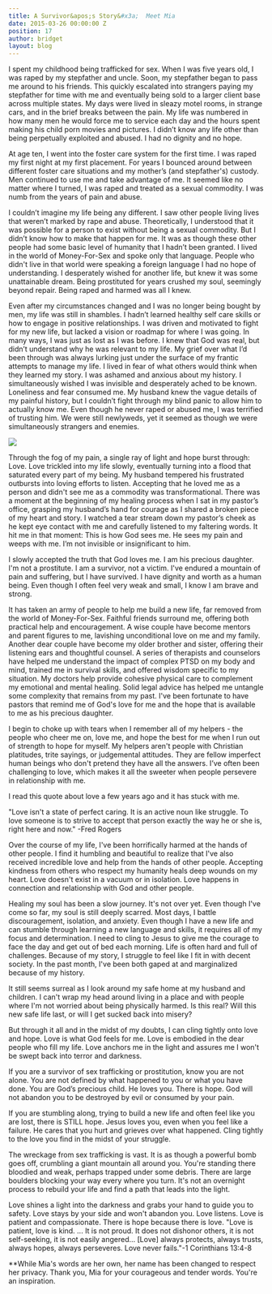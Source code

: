 ```yaml
---
title: A Survivor&apos;s Story&#x3a;  Meet Mia
date: 2015-03-26 00:00:00 Z
position: 17
author: bridget
layout: blog
---
```


I spent my childhood being trafficked for sex. When I was five years old, I was raped by my stepfather and uncle. Soon, my stepfather began to pass me around to his friends. This quickly escalated into strangers paying my stepfather for time with me and eventually being sold to a larger client base across multiple states. My days were lived in sleazy motel rooms, in strange cars, and in the brief breaks between the pain. My life was numbered in how many men he would force me to service each day and the hours spent making his child porn movies and pictures. I didn’t know any life other than being perpetually exploited and abused. I had no dignity and no hope.

At age ten, I went into the foster care system for the first time. I was raped my first night at my first placement. For years I bounced around between different foster care situations and my mother’s (and stepfather's) custody. Men continued to use me and take advantage of me. It seemed like no matter where I turned, I was raped and treated as a sexual commodity. I was numb from the years of pain and abuse.

I couldn’t imagine my life being any different. I saw other people living lives that weren’t marked by rape and abuse. Theoretically, I understood that it was possible for a person to exist without being a sexual commodity. But I didn’t know how to make that happen for me. It was as though these other people had some basic level of humanity that I hadn’t been granted. I lived in the world of Money-For-Sex and spoke only that language. People who didn't live in that world were speaking a foreign language I had no hope of understanding. I desperately wished for another life, but knew it was some unattainable dream. Being prostituted for years crushed my soul, seemingly beyond repair. Being raped and harmed was all I knew.

Even after my circumstances changed and I was no longer being bought by men, my life was still in shambles. I hadn’t learned healthy self care skills or how to engage in positive relationships. I was driven and motivated to fight for my new life, but lacked a vision or roadmap for where I was going. In many ways, I was just as lost as I was before. I knew that God was real, but didn’t understand why he was relevant to my life. My grief over what I’d been through was always lurking just under the surface of my frantic attempts to manage my life. I lived in fear of what others would think when they learned my story. I was ashamed and anxious about my history. I simultaneously wished I was invisible and desperately ached to be known. Loneliness and fear consumed me.
My husband knew the vague details of my painful history, but I couldn’t fight through my blind panic to allow him to actually know me. Even though he never raped or abused me, I was terrified of trusting him. We were still newlyweds, yet it seemed as though we were simultaneously strangers and enemies.

![](http://iwantrest.com/uploads/Mias_Photo.png)

Through the fog of my pain, a single ray of light and hope burst through: Love. Love trickled into my life slowly, eventually turning into a flood that saturated every part of my being. My husband tempered his frustrated outbursts into loving efforts to listen. Accepting that he loved me as a person and didn't see me as a commodity was transformational. There was a moment at the beginning of my healing process when I sat in my pastor’s office, grasping my husband’s hand for courage as I shared a broken piece of my heart and story. I watched a tear stream down my pastor’s cheek as he kept eye contact with me and carefully listened to my faltering words. It hit me in that moment: This is how God sees me. He sees my pain and weeps with me. I’m not invisible or insignificant to him.

I slowly accepted the truth that God loves me. I am his precious daughter. I'm not a prostitute. I am a survivor, not a victim. I've endured a mountain of pain and suffering, but I have survived. I have dignity and worth as a human being. Even though I often feel very weak and small, I know I am brave and strong.

It has taken an army of people to help me build a new life, far removed from the world of Money-For-Sex. Faithful friends surround me, offering both practical help and encouragement. A wise couple have become mentors and parent figures to me, lavishing unconditional love on me and my family. Another dear couple have become my older brother and sister, offering their listening ears and thoughtful counsel. A series of therapists and counselors have helped me understand the impact of complex PTSD on my body and mind, trained me in survival skills, and offered wisdom specific to my situation. My doctors help provide cohesive physical care to complement my emotional and mental healing. Solid legal advice has helped me untangle some complexity that remains from my past. I've been fortunate to have pastors that remind me of God's love for me and the hope that is available to me as his precious daughter.

I begin to choke up with tears when I remember all of my helpers - the people who cheer me on, love me, and hope the best for me when I run out of strength to hope for myself. My helpers aren't people with Christian platitudes, trite sayings, or judgemental attitudes. They are fellow imperfect human beings who don't pretend they have all the answers. I’ve often been challenging to love, which makes it all the sweeter when people persevere in relationship with me.

I read this quote about love a few years ago and it has stuck with me.

"Love isn't a state of perfect caring. It is an active noun like struggle. To love someone is to strive to accept that person exactly the way he or she is, right here and now." -Fred Rogers

Over the course of my life, I've been horrifically harmed at the hands of other people. I find it humbling and beautiful to realize that I've also received incredible love and help from the hands of other people. Accepting kindness from others who respect my humanity heals deep wounds on my heart. Love doesn't exist in a vacuum or in isolation. Love happens in connection and relationship with God and other people.

Healing my soul has been a slow journey. It's not over yet. Even though I've come so far, my soul is still deeply scarred. Most days, I battle discouragement, isolation, and anxiety. Even though I have a new life and can stumble through learning a new language and skills, it requires all of my focus and determination. I need to cling to Jesus to give me the courage to face the day and get out of bed each morning. Life is often hard and full of challenges. Because of my story, I struggle to feel like I fit in with decent society. In the past month, I've been both gaped at and marginalized because of my history.

It still seems surreal as I look around my safe home at my husband and children. I can't wrap my head around living in a place and with people where I'm not worried about being physically harmed. Is this real? Will this new safe life last, or will I get sucked back into misery?

But through it all and in the midst of my doubts, I can cling tightly onto love and hope. Love is what God feels for me. Love is embodied in the dear people who fill my life. Love anchors me in the light and assures me I won't be swept back into terror and darkness.

If you are a survivor of sex trafficking or prostitution, know you are not alone. You are not defined by what happened to you or what you have done. You are God’s precious child. He loves you. There is hope. God will not abandon you to be destroyed by evil or consumed by your pain.

If you are stumbling along, trying to build a new life and often feel like you are lost, there is STILL hope. Jesus loves you, even when you feel like a failure. He cares that you hurt and grieves over what happened. Cling tightly to the love you find in the midst of your struggle.

The wreckage from sex trafficking is vast. It is as though a powerful bomb goes off, crumbling a giant mountain all around you. You're standing there bloodied and weak, perhaps trapped under some debris. There are large boulders blocking your way every where you turn. It's not an overnight process to rebuild your life and find a path that leads into the light.

Love shines a light into the darkness and grabs your hand to guide you to safety. Love stays by your side and won't abandon you. Love listens. Love is patient and compassionate. There is hope because there is love.
"Love is patient, love is kind. ... It is not proud. It does not dishonor others, it is not self-seeking, it is not easily angered... [Love] always protects, always trusts, always hopes, always perseveres. Love never fails."-1 Corinthians 13:4-8

**While Mia's words are her own, her name has been changed to respect her privacy. Thank you, Mia for your courageous and tender words. You're an inspiration.